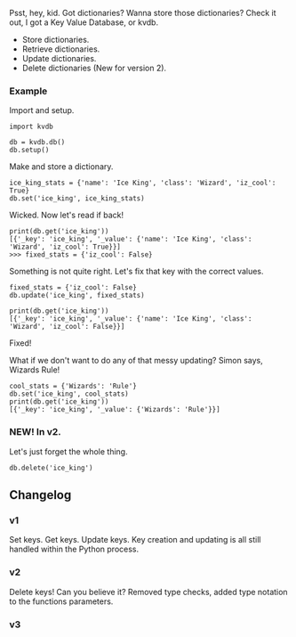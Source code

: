 Psst, hey, kid. Got dictionaries?
Wanna store those dictionaries?
Check it out, I got a Key Value Database, or kvdb.

* Store dictionaries.
* Retrieve dictionaries.
* Update dictionaries.
* Delete dictionaries (New for version 2).


### Example

Import and setup.
```
import kvdb

db = kvdb.db()
db.setup()
```

Make and store a dictionary.
```
ice_king_stats = {'name': 'Ice King', 'class': 'Wizard', 'iz_cool': True}
db.set('ice_king', ice_king_stats)
```

Wicked. Now let's read if back!
```
print(db.get('ice_king'))
[{'_key': 'ice_king', '_value': {'name': 'Ice King', 'class': 'Wizard', 'iz_cool': True}}]
>>> fixed_stats = {'iz_cool': False}
```

Something is not quite right. Let's fix that key with the correct values.
```
fixed_stats = {'iz_cool': False}
db.update('ice_king', fixed_stats)

print(db.get('ice_king'))
[{'_key': 'ice_king', '_value': {'name': 'Ice King', 'class': 'Wizard', 'iz_cool': False}}]
```
Fixed!

What if we don't want to do any of that messy updating? Simon says, Wizards Rule!

```
cool_stats = {'Wizards': 'Rule'}
db.set('ice_king', cool_stats)
print(db.get('ice_king'))
[{'_key': 'ice_king', '_value': {'Wizards': 'Rule'}}]
```

### NEW! In v2.

Let's just forget the whole thing.
```
db.delete('ice_king')
```

## Changelog

### v1
Set keys. Get keys. Update keys. Key creation and updating is all still handled within the Python process.

### v2
Delete keys! Can you believe it? Removed type checks, added type notation to the functions parameters.

### v3

